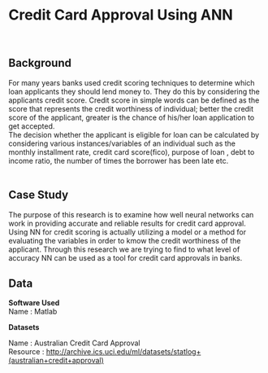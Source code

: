 # Credit Card Approval Using ANN
<br>

## Background

For many years banks used credit scoring techniques to determine which loan applicants they should lend money to. They do this by considering the applicants credit score. Credit score in simple words can be defined as the score that represents the credit worthiness of individual; better the credit score of the applicant, greater is the chance of his/her loan application to get accepted. 
<br> The decision whether the applicant is eligible for loan can be calculated by considering various instances/variables of an individual such as the monthly installment rate, credit card score(fico), purpose of loan , debt to income ratio, the number of times the borrower has been late etc.
<br> <br> 

## Case Study

The purpose of this research is to examine how well neural networks can work in providing accurate and reliable results for credit card approval. Using NN for credit scoring is actually utilizing a model or a method for evaluating the variables in order to kmow the credit worthiness of the applicant. Through this research we are trying to find to what level of accuracy NN can be used as a tool for credit card approvals in banks. 


## Data

<strong> Software Used</strong><br>
Name : Matlab <br>

<strong> Datasets </strong>

Name : Australian Credit Card Approval <br>
Resource : <a href = "http://archive.ics.uci.edu/ml/datasets/statlog+(australian+credit+approval)">http://archive.ics.uci.edu/ml/datasets/statlog+(australian+credit+approval)</a>
